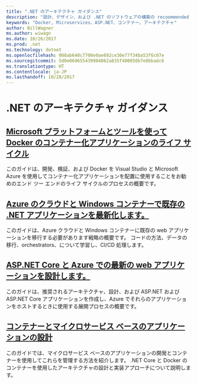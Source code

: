 ```yaml
---
title: ".NET のアーキテクチャ ガイダンス"
description: "設計、デザイン、および .NET のソフトウェアの構築の recoommended プラクティスについて説明します。"
keywords: "Docker, Microservices、ASP.NET、コンテナー、アーキテクチャ"
author: BillWagner
ms.author: wiwagn
ms.date: 10/26/2017
ms.prod: .net
ms.technology: dotnet
ms.openlocfilehash: 008ab640c7708e0ae692ce30e77f34ba53f6c07e
ms.sourcegitcommit: 5d0e069655439984862a835f400058b7e8bbadc6
ms.translationtype: HT
ms.contentlocale: ja-JP
ms.lasthandoff: 10/28/2017
---
```

# <a name="net-architecture-guidance"></a>.NET のアーキテクチャ ガイダンス

## <a name="containerized-docker-application-lifecycle-with-the-microsoft-platform-and-toolscontainerized-lifecycle-architectureindexmd"></a>[Microsoft プラットフォームとツールを使って Docker のコンテナー化アプリケーションのライフ サイクル](./containerized-lifecycle-architecture/index.md)

このガイドは、開発、検証、および Docker を Visual Studio と Microsoft Azure を使用してコンテナー化アプリケーションを配置に使用することをお勧めのエンド ツー エンドのライフ サイクルのプロセスの概要です。

## <a name="modernize-existing-net-applications-with-azure-cloud-and-windows-containersmodernize-with-azure-and-containersindexmd"></a>[Azure のクラウドと Windows コンテナーで既存の .NET アプリケーションを最新化します。](./modernize-with-azure-and-containers/index.md)

このガイドは、Azure クラウドと Windows コンテナーに既存の web アプリケーションを移行する必要があります戦略の概要です。 コードの方法、データの移行、orchestrators、について学習し、CI/CD 処理します。

## <a name="architect-modern-web-applications-with-aspnet-core-and-azuremodern-web-apps-azure-architectureindexmd"></a>[ASP.NET Core と Azure での最新の web アプリケーションを設計します。](modern-web-apps-azure-architecture/index.md)

このガイドは、推奨されるアーキテクチャ、設計、および ASP.NET および ASP.NET Core アプリケーションを作成し、Azure でそれらのアプリケーションをホストするときに使用する展開プロセスの概要です。

## <a name="architecting-container-and-microservice-based-applicationsmicroservices-architectureindexmd"></a>[コンテナーとマイクロサービス ベースのアプリケーションの設計](microservices-architecture/index.md)

このガイドでは、マイクロサービス ベースのアプリケーションの開発とコンテナーを使用してこれらを管理する方法を紹介します。 .NET Core と Docker のコンテナーを使用したアーキテクチャの設計と実装アプローチについて説明します。 
